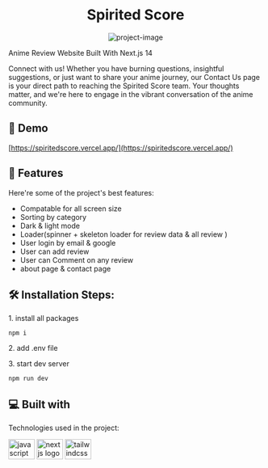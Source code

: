 <h1 align="center" id="title">Spirited Score</h1>

<p align="center"><img src="https://firebasestorage.googleapis.com/v0/b/spirited-score-review.appspot.com/o/images%2FSpiritedScore.png?alt=media&token=b4859f35-05f7-4fb7-9b57-1e5c8af31853" alt="project-image"></p>


<p id="data">Anime Review Website Built With Next.js 14</p>

<p id="description">Connect with us! Whether you have burning questions, insightful suggestions, or just want to share your anime journey, our Contact Us page is your direct path to reaching the Spirited Score team. Your thoughts matter, and we're here to engage in the vibrant conversation of the anime community.</p>

<h2>🚀 Demo</h2>

[https://spiritedscore.vercel.app/](https://spiritedscore.vercel.app/)

<h2>🧐 Features</h2>

Here're some of the project's best features:

* Compatable for all screen size
* Sorting by category
* Dark & light mode
* Loader(spinner + skeleton loader for review data & all review )
* User login by email & google
* User can add review
* User can Comment on any review
* about page & contact page

<h2>🛠️ Installation Steps:</h2>

<p>1. install all packages</p>

```
npm i
```

<p>2. add .env file</p>

<p>3. start dev server</p>

```
npm run dev
```

<h2>💻 Built with</h2>

Technologies used in the project:

<img src="https://cdn.jsdelivr.net/gh/devicons/devicon/icons/javascript/javascript-original.svg" height="40" width="52" alt="javascript logo"  />
<img src="https://cdn.jsdelivr.net/gh/devicons/devicon/icons/nextjs/nextjs-original.svg" height="40" width="52" alt="nextjs logo"  />
<img src="https://cdn.jsdelivr.net/gh/devicons/devicon/icons/tailwindcss/tailwindcss-original-wordmark.svg" height="40" width="52" alt="tailwindcss logo"  />
